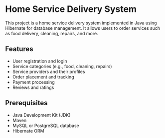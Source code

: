 # Home Service Delivery System

This project is a home service delivery system implemented in Java using Hibernate for database management. It allows users to order services such as food delivery, cleaning, repairs, and more.

## Features

- User registration and login
- Service categories (e.g., food, cleaning, repairs)
- Service providers and their profiles
- Order placement and tracking
- Payment processing
- Reviews and ratings

## Prerequisites

- Java Development Kit (JDK)
- Maven
- MySQL or PostgreSQL database
- Hibernate ORM
